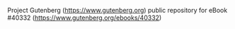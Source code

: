 Project Gutenberg (https://www.gutenberg.org) public repository for eBook #40332 (https://www.gutenberg.org/ebooks/40332)
